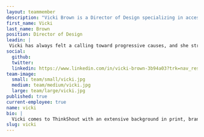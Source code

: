 ```yaml
---
layout: teammember
description: "Vicki Brown is a Director of Design specializing in accessible user experience at ThinkShout, a full service digital agency and B-Corp that specializes in nonprofit tech, digital strategy, website development, accessible design, and brand work."
first_name: Vicki
last_name: Brown
position: Director of Design
leadin: |
 Vicki has always felt a calling toward progressive causes, and she strives to use her skills to help people and organizations that work to better the world. She believes that having a strong visual presence is one of the best ways to reach your audience these days, and we couldn’t agree more.
social:
  github: 
  twitter:
  linkedin: https://www.linkedin.com/in/vicki-brown-3b94a03?trk=nav_responsive_tab_profile
team-image:
  small: team/small/vicki.jpg
  medium: team/medium/vicki.jpg
  large: team/large/vicki.jpg
published: true
current-employee: true
name: vicki
bio: |
  Vicki comes to ThinkShout with an extensive background in print, branding, and advertising for national organizations. She’s since changed gears to focus on nonprofit work - most recently, the International Association of Physicians in AIDS care and the Washington DC Department of Health. When she’s not busy designing websites, she’s out traveling the world. With 21 countries under her belt, she’s making pretty good progress toward eventually conquering the globe. Vicki also enjoys ceramics, photography, and the company of her cats.
slug: vicki
---
```

